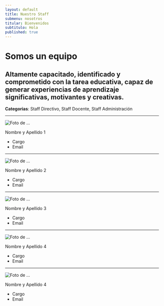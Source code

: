 ```yaml
---
layout: default
title: Nuestro Staff
submenu: nosotros
titular: Bienvenidos
subtitulo: Hola
published: true
---
```


# Somos un equipo
 
## Altamente capacitado, identificado y comprometido con la tarea educativa, capaz de generar experiencias de aprendizaje significativas, motivantes y creativas.


**Categorias**: Staff Directivo, Staff Docente, Staff Administración

---

![Foto de ...](http://placeimg.com/120/120/people)

Nombre y Apellido 1

- Cargo
- Email

---

![Foto de ...](http://placeimg.com/120/120/people)

Nombre y Apellido 2

- Cargo
- Email

---

![Foto de ...](http://placeimg.com/120/120/people)

Nombre y Apellido 3

- Cargo
- Email

---

![Foto de ...](http://placeimg.com/120/120/people)

Nombre y Apellido 4

- Cargo
- Email

---

![Foto de ...](http://placeimg.com/120/120/people)

Nombre y Apellido 4

- Cargo
- Email